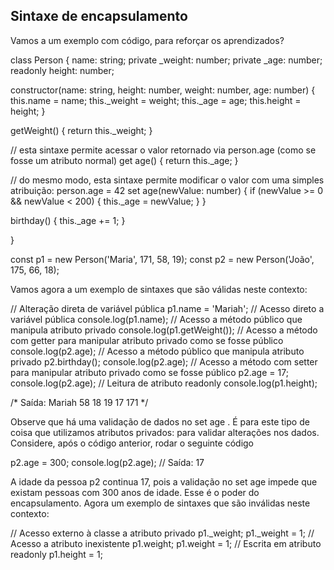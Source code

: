 ## Sintaxe de encapsulamento

Vamos a um exemplo com código, para reforçar os aprendizados?

class Person {
  name: string;
  private _weight: number;
  private _age: number;
  readonly height: number;

  constructor(name: string, height: number, weight: number, age: number) {
    this.name = name;
    this._weight = weight;
    this._age = age;
    this.height = height;
  }

  getWeight() {
    return this._weight;
  }

// esta sintaxe permite acessar o valor retornado via person.age (como se fosse um atributo normal)
  get age() {
    return this._age;
  }

// do mesmo modo, esta sintaxe permite modificar o valor com uma simples atribuição: person.age = 42
  set age(newValue: number) {
    if (newValue >= 0 && newValue < 200) {
      this._age = newValue;
    }
  }

  birthday() {
    this._age += 1;
  }

}

const p1 = new Person('Maria', 171, 58, 19);
const p2 = new Person('João', 175, 66, 18);

Vamos agora a um exemplo de sintaxes que são válidas neste contexto:


// Alteração direta de variável pública
p1.name = 'Mariah';
// Acesso direto a variável pública
console.log(p1.name);
// Acesso a método público que manipula atributo privado
console.log(p1.getWeight());
// Acesso a método com getter para manipular atributo privado como se fosse público
console.log(p2.age);
// Acesso a método público que manipula atributo privado
p2.birthday();
console.log(p2.age);
// Acesso a método com setter para manipular atributo privado como se fosse público
p2.age = 17;
console.log(p2.age);
// Leitura de atributo readonly
console.log(p1.height);

/*
Saída:
Mariah
58
18
19
17
171
*/

Observe que há uma validação de dados no set age . É para este tipo de coisa que utilizamos atributos privados: para validar alterações nos dados. Considere, após o código anterior, rodar o seguinte código

p2.age = 300;
console.log(p2.age);
// Saída: 17

A idade da pessoa p2 continua 17, pois a validação no set age impede que existam pessoas com 300 anos de idade. Esse é o poder do encapsulamento.
Agora um exemplo de sintaxes que são inválidas neste contexto:


// Acesso externo à classe a atributo privado
p1._weight;
p1._weight = 1;
// Acesso a atributo inexistente
p1.weight;
p1.weight = 1;
// Escrita em atributo readonly
p1.height = 1;